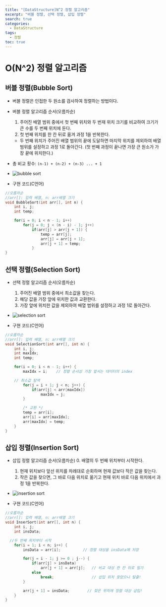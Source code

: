 ```yaml
---
title: "[DataStructure]N^2 정렬 알고리즘"
excerpt: "버블 정렬, 선택 정렬, 삽입 정렬"
search: true
categories:
  - DataStructure
tags:
  - 정렬
toc: true
---
```


# O(N^2) 정렬 알고리즘

## 버블 정렬(Bubble Sort)
- 버블 정렬은 인접한 두 원소를 검사하여 정렬하는 방법이다.
- 버블 정렬 알고리즘 순서(오름차순)
  1. 주어진 배열 범위 중에서 첫 번째 위치와 두 번재 위치 크기를 비교하여 크기가 큰 수를 두 번째 위치에 둔다.
  2. 첫 번째 위치를 한 칸 뒤로 옮겨 과정 1을 반복한다.
    - 두 번째 위치가 주어진 배열 범위의 끝에 도달하면 마지막 위치를 제외하여 배열 범위를 설정하고 과정 1로 돌아간다.
    (첫 번째 과정이 끝나면 가장 큰 원소가 가장 끝에 위치한다.)
- 총 비교 횟수: ```(n-1) + (n-2) + (n-3) ... + 1```

- ![bubble sort](https://user-images.githubusercontent.com/34755287/46913139-cb869500-cfc2-11e8-8636-19d7e306c711.gif)

- 구현 코드(C언어)

```cpp
//오름차순
//arr[]: 입력 배열, n: arr배열 크기
void BubbleSort(int arr[], int n) {
	int i, j;
	int temp;

	for(i = 0; i < n - 1; i++)
		for(j = 0; j < (n - i) - 1; j++)
			if(arr[j] > arr[j + 1]) {
				temp = arr[j];
				arr[j] = arr[j + 1];
				arr[j + 1] = temp;
			}
}
```

## 선택 정렬(Selection Sort)
- 선택 정렬 알고리즘 순서(오름차순)
  1. 주어진 배열 범위 중에서 최소값을 찾는다.
  2. 해당 값을 가장 앞에 위치한 값과 교환한다.
  3. 가장 앞에 위치한 값을 제외하여 배열 범위를 설정하고 과정 1로 돌아간다.

- ![selection sort](https://user-images.githubusercontent.com/34755287/46913144-ccb7c200-cfc2-11e8-89f4-3b6db8bd339a.gif)

- 구현 코드(C언어)

```cpp
//오름차순
//arr[]: 입력 배열, n: arr배열 크기
void SelectionSort(int arr[], int n) {
	int i, j;
	int maxIdx;
	int temp;

	for(i = 0; i < n - 1; i++) {
		maxIdx = i;    // 정렬 순서상 가장 앞서는 데이터의 index

    // 최소값 탐색
		for(j = i + 1; j < n; j++) {
			if(arr[j] < arr[maxIdx])
				maxIdx = j;
		}

		/* 교환 */
		temp = arr[i];
		arr[i] = arr[maxIdx];
		arr[maxIdx] = temp;
	}
}
```

## 삽입 정렬(Insertion Sort)
- 삽입 정렬 알고리즘 순서(오름차순)
  0. 배열의 두 번째 위치부터 시작한다.
  1. 현재 위치보다 앞선 위치를 차례대로 순회하며 현재 값보다 작은 값을 찾는다.
  2. 작은 값을 찾으면, 그 바로 다음 위치로 옮기고 현재 위치 바로 다음 위치에서 과정 1을 반복한다.

- ![insertion sort](https://user-images.githubusercontent.com/34755287/46913140-cb869500-cfc2-11e8-81cf-e1fdfceec963.gif)

- 구현 코드(C언어)

```cpp
//오름차순
//arr[]: 입력 배열, n: arr배열 크기
void InserSort(int arr[], int n) {
	int i, j;
	int insData;

  //두 번째 위치부터 시작
	for(i = 1; i < n; i++) {
		insData = arr[i];          // 정렬 대상을 insData에 저장

		for(j = i - 1; j >= 0 ; j--) {
			if(arr[j] > insData)
				arr[j + 1] = arr[j];   // 비교 대상 한 칸 뒤로 밀기
			else
				break;                 // 삽입 위치 찾았으니 탈출!
		}

		arr[j + 1] = insData;        // 찾은 위치에 정렬 대상 삽입!
	}
}
```
